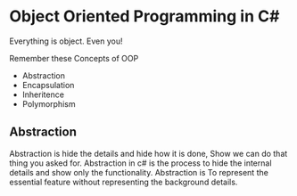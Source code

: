 # Object Oriented Programming in C#
Everything is object. Even you!

Remember these Concepts of OOP
- Abstraction
- Encapsulation
- Inheritence
- Polymorphism

## Abstraction
Abstraction is hide the details and hide how it is done, Show we can do that thing you asked for.
Abstraction in c# is the process to hide the internal details and show only the functionality.
Abstraction is To represent the essential feature without representing the background details.
